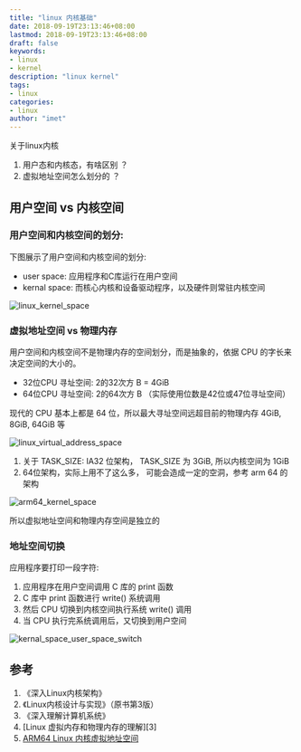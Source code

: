 ```yaml
---
title: "linux 内核基础"
date: 2018-09-19T23:13:46+08:00
lastmod: 2018-09-19T23:13:46+08:00
draft: false
keywords:
- linux
- kernel
description: "linux kernel"
tags:
- linux
categories:
- linux
author: "imet"
---
```


关于linux内核

1. 用户态和内核态，有啥区别 ？
2. 虚拟地址空间怎么划分的 ？

<!--more-->

## 用户空间 vs 内核空间

### 用户空间和内核空间的划分:

下图展示了用户空间和内核空间的划分:

- user space: 应用程序和C库运行在用户空间
- kernal space: 而核心内核和设备驱动程序，以及硬件则常驻内核空间

![linux_kernel_space]( http://pb56ttwyu.bkt.clouddn.com/blog/img/20180919234210_linux_kernel_space.png)

### 虚拟地址空间 vs 物理内存

用户空间和内核空间不是物理内存的空间划分，而是抽象的，依据 CPU 的字长来决定空间的大小的。

- 32位CPU 寻址空间: 2的32次方 B = 4GiB
- 64位CPU 寻址空间: 2的64次方 B （实际使用位数是42位或47位寻址空间）

现代的 CPU 基本上都是 64 位，所以最大寻址空间远超目前的物理内存 4GiB, 8GiB, 64GiB 等

![linux_virtual_address_space]( http://pb56ttwyu.bkt.clouddn.com/blog/img/20180920002244_virtual_address_space.png)

1. 关于 TASK_SIZE:  IA32 位架构， TASK_SIZE 为 3GiB, 所以内核空间为 1GiB
2. 64位架构，实际上用不了这么多， 可能会造成一定的空洞，参考 arm 64 的架构

![arm64_kernel_space]( http://pb56ttwyu.bkt.clouddn.com/blog/img/20180920004223_arm64_kernel_space.png)

所以虚拟地址空间和物理内存空间是独立的

### 地址空间切换

应用程序要打印一段字符:
1. 应用程序在用户空间调用 C 库的 print 函数
2. C 库中 print 函数进行 write() 系统调用
3. 然后 CPU 切换到内核空间执行系统 write() 调用
4. 当 CPU 执行完系统调用后，又切换到用户空间

![kernal_space_user_space_switch]( http://pb56ttwyu.bkt.clouddn.com/blog/img/20180920004602_kernel_space_user_space_switch.png)



## 参考
1. 《深入Linux内核架构》
2. 《Linux内核设计与实现》（原书第3版）
3. 《深入理解计算机系统》
4. [Linux 虚拟内存和物理内存的理解][3]
5. [ARM64 Linux 内核虚拟地址空间][4]

[4]: https://www.cnblogs.com/dyllove98/archive/2013/06/12/3132940.html "Linux 虚拟内存和物理内存的理解"
[5]: https://geneblue.github.io/2017/04/02/ARM64%20Linux%20%E5%86%85%E6%A0%B8%E8%99%9A%E6%8B%9F%E5%9C%B0%E5%9D%80%E7%A9%BA%E9%97%B4/ "ARM64 Linux 内核虚拟地址空间"
